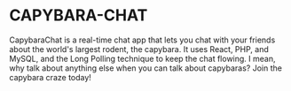 # **CAPYBARA-CHAT**

CapybaraChat is a real-time chat app that lets you chat with your friends about the world's largest rodent, the capybara. It uses React, PHP, and MySQL, and the Long Polling technique to keep the chat flowing. I mean, why talk about anything else when you can talk about capybaras? Join the capybara craze today!
